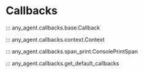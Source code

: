 # Callbacks

::: any_agent.callbacks.base.Callback

::: any_agent.callbacks.context.Context

::: any_agent.callbacks.span_print.ConsolePrintSpan

::: any_agent.callbacks.get_default_callbacks
